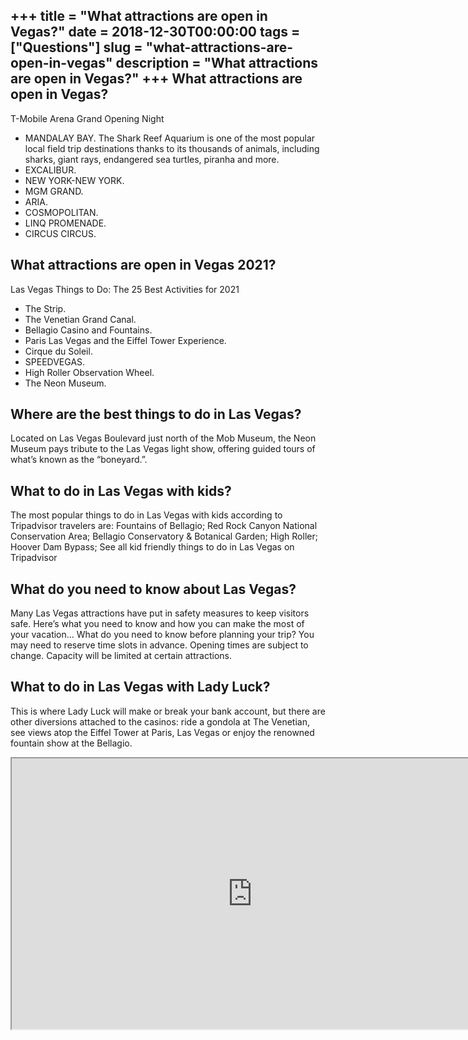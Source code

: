 +++
title = "What attractions are open in Vegas?"
date = 2018-12-30T00:00:00
tags = ["Questions"]
slug = "what-attractions-are-open-in-vegas"
description = "What attractions are open in Vegas?"
+++
What attractions are open in Vegas?
-----------------------------------

T-Mobile Arena Grand Opening Night

- MANDALAY BAY. The Shark Reef Aquarium is one of the most popular local field trip destinations thanks to its thousands of animals, including sharks, giant rays, endangered sea turtles, piranha and more.
- EXCALIBUR.
- NEW YORK-NEW YORK.
- MGM GRAND.
- ARIA.
- COSMOPOLITAN.
- LINQ PROMENADE.
- CIRCUS CIRCUS.

What attractions are open in Vegas 2021?
----------------------------------------

Las Vegas Things to Do: The 25 Best Activities for 2021

- The Strip.
- The Venetian Grand Canal.
- Bellagio Casino and Fountains.
- Paris Las Vegas and the Eiffel Tower Experience.
- Cirque du Soleil.
- SPEEDVEGAS.
- High Roller Observation Wheel.
- The Neon Museum.

Where are the best things to do in Las Vegas?
---------------------------------------------

Located on Las Vegas Boulevard just north of the Mob Museum, the Neon Museum pays tribute to the Las Vegas light show, offering guided tours of what’s known as the “boneyard.”.

What to do in Las Vegas with kids?
----------------------------------

The most popular things to do in Las Vegas with kids according to Tripadvisor travelers are: Fountains of Bellagio; Red Rock Canyon National Conservation Area; Bellagio Conservatory &amp; Botanical Garden; High Roller; Hoover Dam Bypass; See all kid friendly things to do in Las Vegas on Tripadvisor

What do you need to know about Las Vegas?
-----------------------------------------

Many Las Vegas attractions have put in safety measures to keep visitors safe. Here’s what you need to know and how you can make the most of your vacation… What do you need to know before planning your trip? You may need to reserve time slots in advance. Opening times are subject to change. Capacity will be limited at certain attractions.

What to do in Las Vegas with Lady Luck?
---------------------------------------

This is where Lady Luck will make or break your bank account, but there are other diversions attached to the casinos: ride a gondola at The Venetian, see views atop the Eiffel Tower at Paris, Las Vegas or enjoy the renowned fountain show at the Bellagio.

<iframe allow="accelerometer; autoplay; clipboard-write; encrypted-media; gyroscope; picture-in-picture" allowfullscreen="" class="__youtube_prefs__  epyt-is-override  no-lazyload" data-no-lazy="1" data-origheight="433" data-origwidth="770" data-skipgform_ajax_framebjll="" height="433" id="_ytid_64282" loading="lazy" src="https://www.youtube.com/embed/qqWtSoZbRpo?enablejsapi=1&autoplay=0&cc_load_policy=0&cc_lang_pref=&iv_load_policy=1&loop=0&modestbranding=0&rel=1&fs=1&playsinline=0&autohide=2&theme=dark&color=red&controls=1&" title="YouTube player" width="770"></iframe>